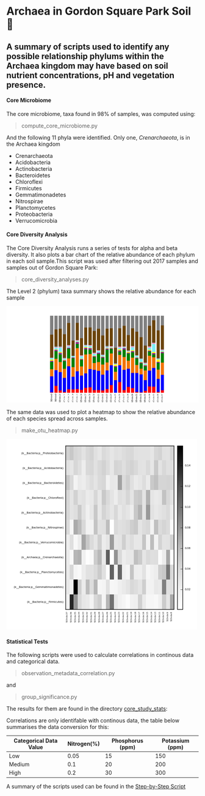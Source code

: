 # Archaea in Gordon Square Park Soil :leaves:
## A summary of scripts used to identify any possible relationship phylums within the Archaea kingdom may have based on soil nutrient concentrations, pH and vegetation presence. 

#### Core Microbiome 

The core microbiome, taxa found in 98% of samples, was computed using:

> compute_core_microbiome.py

And the following 11 phyla were identified. Only one, *Crenarchaeota*, is in the Archaea kingdom

* Crenarchaeota
* Acidobacteria
* Actinobacteria
* Bacteroidetes
* Chloroflexi
* Firmicutes
* Gemmatimonadetes
* Nitrospirae
* Planctomycetes
* Proteobacteria
* Verrucomicrobia

#### Core Diversity Analysis

The Core Diversity Analysis runs a series of tests for alpha and beta diversity. It also plots a bar chart of the relative abundance of each phylum in each soil sample.This script was used after filtering out 2017 samples and samples out of Gordon Square Park:

> core_diversity_analyses.py 

The Level 2 (phylum) taxa summary shows the relative abundance for each sample

![L2 Taxa Summary](/CDA/taxa_plots/taxa_summary_plots/charts/DZ7y4rN6BJRh0XjhwmxQkF1phz5zkz.png)


The same data was used to plot a heatmap to show the relative abundance of each species spread across samples. 

> make_otu_heatmap.py 

![Heat Map](/heatmap)


#### Statistical Tests

The following scripts were used to calculate correlations in continous data and categorical data. 

> observation_metadata_correlation.py

and

> group_significance.py

The results for them are found in the directory [core_study_stats](https://github.com/mike-casa-es-su-casa/BIOC3301-Project/tree/master/core_study_stats):

Correlations are only identifable with continous data, the table below summarises the data conversion for this:

Categorical Data Value | Nitrogen(%) | Phosphorus (ppm) | Potassium (ppm)
------------ | ------------- | ------------- | -------------
Low | 0.05 | 15 | 150
Medium | 0.1 | 20 | 200 
High | 0.2 | 30 | 300


A summary of the scripts used can be found in the [Step-by-Step Script](https://github.com/mike-casa-es-su-casa/BIOC3301-Project/blob/master/Step-by-Step%20Script)
